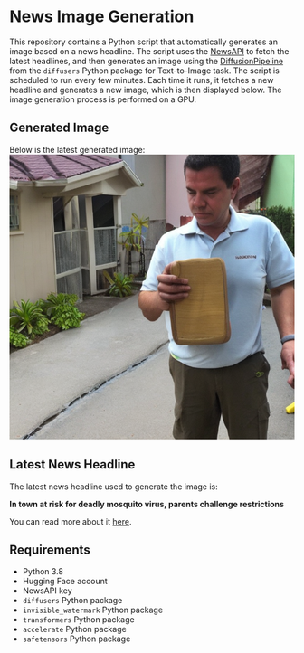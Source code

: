 # News Image Generation
This repository contains a Python script that automatically generates an image based on a news headline. The script uses the [NewsAPI](https://newsapi.org/) to fetch the latest headlines, and then generates an image using the [DiffusionPipeline](https://github.com/huggingface/diffusers) from the `diffusers` Python package for Text-to-Image task.
The script is scheduled to run every few minutes. Each time it runs, it fetches a new headline and generates a new image, which is then displayed below. The image generation process is performed on a GPU.

## Generated Image
Below is the latest generated image:
![Generated Image](image.png)

## Latest News Headline
The latest news headline used to generate the image is:

**In town at risk for deadly mosquito virus, parents challenge restrictions**

You can read more about it [here](https://news.google.com/rss/articles/CBMirgFBVV95cUxObUQwLUw5T3VUbi1Rd0pacUl1aVVnZ3JubkVkRWhYNlZyNS1UVGtvMWFpMjRFMDAtdVFWQUh5MmJvWFNkdUNUMlgxemJ3UVFpUENjZk94a1JoRmM2b05LOEllVWkwbkRLUy1BNWxZaEZkSG1obVoyRWhFdVRVZ0hWeVd3Ymg5VHhWT2s4WlEtUmtrZ1JIWC1jNk1WM1VCZllxamhGcDZpc2FGemJXZVE?oc=5).

## Requirements
- Python 3.8
- Hugging Face account
- NewsAPI key
- `diffusers` Python package
- `invisible_watermark` Python package
- `transformers` Python package
- `accelerate` Python package
- `safetensors` Python package
